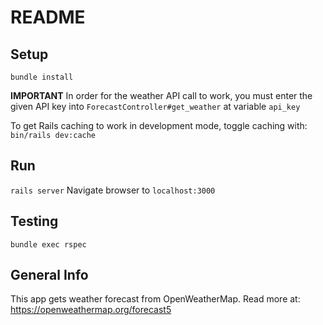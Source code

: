 # README

## Setup
`bundle install`

**IMPORTANT**
In order for the weather API call to work, you must enter the given API key into
`ForecastController#get_weather` at variable `api_key`

To get Rails caching to work in development mode, toggle caching with:
`bin/rails dev:cache`

## Run
`rails server`
Navigate browser to `localhost:3000`

## Testing
`bundle exec rspec`

## General Info
This app gets weather forecast from OpenWeatherMap.  Read more at:
https://openweathermap.org/forecast5
